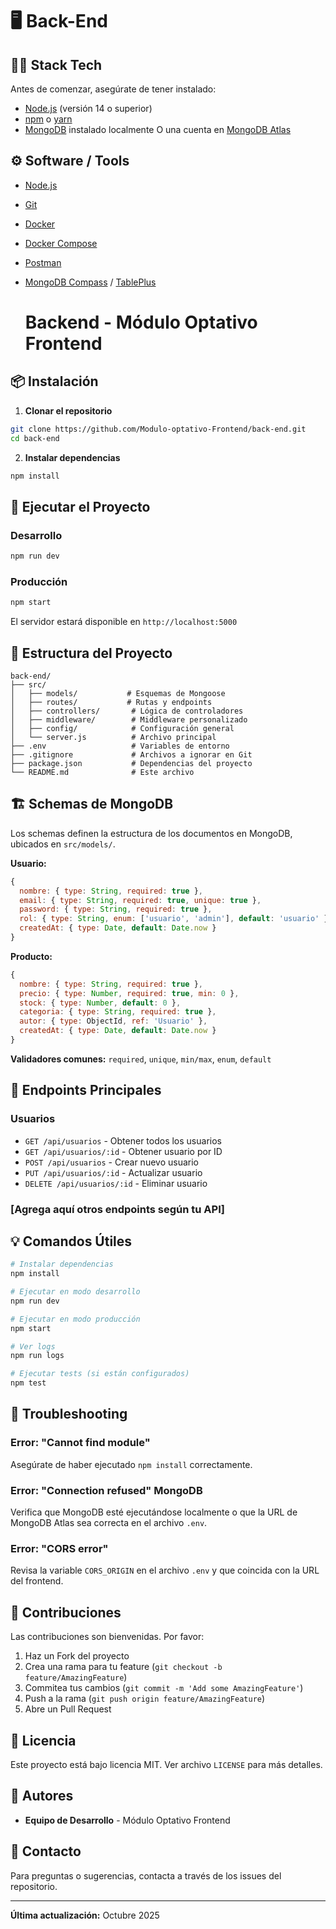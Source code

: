 # 🖥️ Back-End  
## 🧑‍💻 Stack Tech

Antes de comenzar, asegúrate de tener instalado:
- [Node.js](https://nodejs.org/) (versión 14 o superior)
- [npm](https://www.npmjs.com/) o [yarn](https://yarnpkg.com/)
- [MongoDB](https://www.mongodb.com/try/download/community) instalado localmente O una cuenta en [MongoDB Atlas](https://www.mongodb.com/cloud/atlas)

## ⚙️ Software / Tools
- [Node.js](https://nodejs.org/)  
- [Git](https://git-scm.com/)  
- [Docker](https://www.docker.com/)  
- [Docker Compose](https://docs.docker.com/compose/)  
- [Postman](https://www.postman.com/)  
- [MongoDB Compass](https://www.mongodb.com/products/tools/compass) / [TablePlus](https://tableplus.com/)

  # Backend - Módulo Optativo Frontend




## 📦 Instalación

1. **Clonar el repositorio**
```bash
git clone https://github.com/Modulo-optativo-Frontend/back-end.git
cd back-end
```

2. **Instalar dependencias**
```bash
npm install
```



## 🏃 Ejecutar el Proyecto

### Desarrollo
```bash
npm run dev
```

### Producción
```bash
npm start
```

El servidor estará disponible en `http://localhost:5000`

## 📁 Estructura del Proyecto

```
back-end/
├── src/
│   ├── models/           # Esquemas de Mongoose
│   ├── routes/           # Rutas y endpoints
│   ├── controllers/       # Lógica de controladores
│   ├── middleware/        # Middleware personalizado
│   ├── config/            # Configuración general
│   └── server.js          # Archivo principal
├── .env                   # Variables de entorno
├── .gitignore             # Archivos a ignorar en Git
├── package.json           # Dependencias del proyecto
└── README.md              # Este archivo
```

## 🏗️ Schemas de MongoDB

Los schemas definen la estructura de los documentos en MongoDB, ubicados en `src/models/`.

**Usuario:**
```javascript
{
  nombre: { type: String, required: true },
  email: { type: String, required: true, unique: true },
  password: { type: String, required: true },
  rol: { type: String, enum: ['usuario', 'admin'], default: 'usuario' },
  createdAt: { type: Date, default: Date.now }
}
```

**Producto:**
```javascript
{
  nombre: { type: String, required: true },
  precio: { type: Number, required: true, min: 0 },
  stock: { type: Number, default: 0 },
  categoria: { type: String, required: true },
  autor: { type: ObjectId, ref: 'Usuario' },
  createdAt: { type: Date, default: Date.now }
}
```

**Validadores comunes:** `required`, `unique`, `min/max`, `enum`, `default`

## 🔌 Endpoints Principales

### Usuarios
- `GET /api/usuarios` - Obtener todos los usuarios
- `GET /api/usuarios/:id` - Obtener usuario por ID
- `POST /api/usuarios` - Crear nuevo usuario
- `PUT /api/usuarios/:id` - Actualizar usuario
- `DELETE /api/usuarios/:id` - Eliminar usuario

### [Agrega aquí otros endpoints según tu API]


## 💡 Comandos Útiles

```bash
# Instalar dependencias
npm install

# Ejecutar en modo desarrollo
npm run dev

# Ejecutar en modo producción
npm start

# Ver logs
npm run logs

# Ejecutar tests (si están configurados)
npm test
```

## 🐛 Troubleshooting

### Error: "Cannot find module"
Asegúrate de haber ejecutado `npm install` correctamente.

### Error: "Connection refused" MongoDB
Verifica que MongoDB esté ejecutándose localmente o que la URL de MongoDB Atlas sea correcta en el archivo `.env`.

### Error: "CORS error"
Revisa la variable `CORS_ORIGIN` en el archivo `.env` y que coincida con la URL del frontend.

## 🤝 Contribuciones

Las contribuciones son bienvenidas. Por favor:

1. Haz un Fork del proyecto
2. Crea una rama para tu feature (`git checkout -b feature/AmazingFeature`)
3. Commitea tus cambios (`git commit -m 'Add some AmazingFeature'`)
4. Push a la rama (`git push origin feature/AmazingFeature`)
5. Abre un Pull Request

## 📝 Licencia

Este proyecto está bajo licencia MIT. Ver archivo `LICENSE` para más detalles.

## 👥 Autores

- **Equipo de Desarrollo** - Módulo Optativo Frontend

## 📧 Contacto

Para preguntas o sugerencias, contacta a través de los issues del repositorio.

---

**Última actualización:** Octubre 2025
